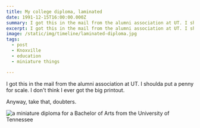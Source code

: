 ```yaml
---
title: My college diploma, laminated
date: 1991-12-15T16:00:00.000Z
summary: I got this in the mail from the alumni association at UT. I shoulda put a penny for scale. 
excerpt: I got this in the mail from the alumni association at UT. I shoulda put a penny for scale. 
image: /static/img/timeline/laminated-diploma.jpg
tags:
  - post 
  - Knoxville
  - education
  - miniature things

---
```


I got this in the mail from the alumni association at UT. I shoulda put a penny for scale. I don't think I ever got the big printout.
 
Anyway, take that, doubters.

![a miniature diploma for a Bachelor of Arts from the University of Tennessee](/static/img/timeline/laminated-diploma.jpg)

